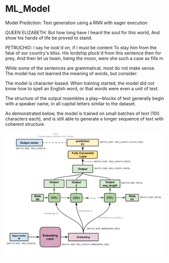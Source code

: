 # ML_Model
Model Prediction: Text generation using a RNN with eager execution



QUEEN ELIZABETH:
But how long have I heard the soul for this world,
And show his hands of life be proved to stand.

PETRUCHIO:
I say he look'd on, if I must be content
To stay him from the fatal of our country's bliss.
His lordship pluck'd from this sentence then for prey,
And then let us twain, being the moon,
were she such a case as fills m

While some of the sentences are grammatical, most do not make sense. The model has not learned the meaning of words, but consider:

The model is character-based. When training started, the model did not know how to spell an English word, or that words were even a unit of text.

The structure of the output resembles a play—blocks of text generally begin with a speaker name, in all capital letters similar to the dataset.

As demonstrated below, the model is trained on small batches of text (100 characters each), and is still able to generate a longer sequence of text with coherent structure.

![Alt text](https://github.com/jeevanjagadish/ML_Model/blob/main/5cec08e9-6a90-4a56-bc47-eaff9bf069d9.png)
